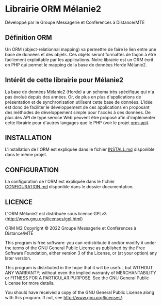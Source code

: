 Librairie ORM Mélanie2
======================

Développé par le Groupe Messagerie et Conférences à Distance/MTE

Définition ORM
--------------

Un ORM (object-relationnal mapping) va permettre de faire le lien entre une base de
données et des objets. Ces objets seront formattés de façon à être facilement exploitable par les
applications.
Notre librairie est un ORM écrit en PHP qui permet le mapping de la base de données Horde
Mélanie2.


Intérêt de cette librairie pour Mélanie2
----------------------------------------

La base de données Mélanie2 (Horde) a un schema très spécifique qui n'a pas évolué depuis
des années. Or, de plus en plus d'applications de présentation et de synchronisation utilisent cette
base de données. L'idée est donc de faciliter le développement de ces applications en proposant des
méthodes de développement simple pour l'accès à ces données. De plus des API de type service
Web peuvent être proposé afin d'implémenter cette librairie pour d'autres langages que le PHP 
(voir le projet [orm-api](https://github.com/messagerie-melanie2/orm-api)).


INSTALLATION
------------

L'installation de l'ORM est expliquée dans le fichier [INSTALL.md](INSTALL.md) disponible dans le même projet.

CONFIGURATION
-------------

La configuration de l'ORM est expliquée dans le fichier [CONFIGURATION.md](documentation/CONFIGURATION.md) disponible dans le dossier documentation.


LICENCE
-------

L'ORM Mélanie2 est distribuée sous licence GPLv3 (http://www.gnu.org/licenses/gpl.html)

ORM M2 Copyright © 2022 Groupe Messagerie et Conférences à Distance/MTE

This program is free software: you can redistribute it and/or modify
it under the terms of the GNU General Public License as published by
the Free Software Foundation, either version 3 of the License, or
(at your option) any later version.

This program is distributed in the hope that it will be useful,
but WITHOUT ANY WARRANTY; without even the implied warranty of
MERCHANTABILITY or FITNESS FOR A PARTICULAR PURPOSE.  See the
GNU General Public License for more details.

You should have received a copy of the GNU General Public License
along with this program.  If not, see <http://www.gnu.org/licenses/>.

